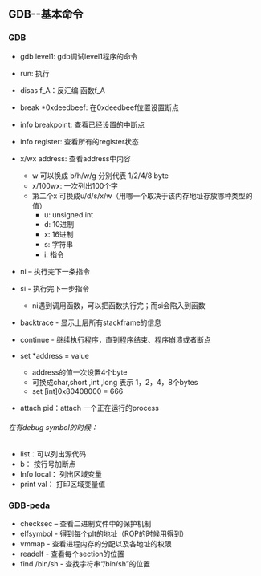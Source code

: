 ## GDB--基本命令

### GDB
+ gdb level1: gdb调试level1程序的命令

+ run: 执行
+ disas  f_A：反汇编 函数f_A
+ break *0xdeedbeef:  在0xdeedbeef位置设置断点
+ info breakpoint: 查看已经设置的中断点
+ info register: 查看所有的register状态

+ x/wx  address: 查看address中内容
    - w 可以换成 b/h/w/g 分别代表 1/2/4/8 byte
    - x/100wx: 一次列出100个字
    - 第二个x 可换成u/d/s/x/w（用哪一个取决于该内存地址存放哪种类型的值）
         * u: unsigned int
         * d: 10进制
         * x: 16进制
         * s: 字符串
         * i: 指令
    
+ ni – 执行完下一条指令
+ si -  执行完下一步指令
     - ni遇到调用函数，可以把函数执行完；而si会陷入到函数
+ backtrace - 显示上层所有stackframe的信息
+ continue   - 继续执行程序，直到程序结束、程序崩溃或者断点

+ set *address = value
     - address的值一次设置4个byte
     - 可换成char,short ,int ,long 表示 1，2，4，8个bytes
     - set [int]0x80408000 = 666
     
+ attach pid：attach 一个正在运行的process

###### 在有debug symbol的时候：
+ list：可以列出源代码
+ b： 按行号加断点
+ Info local： 列出区域变量
+ print val： 打印区域变量值 

### GDB-peda
+ checksec – 查看二进制文件中的保护机制
+ elfsymbol - 得到每个plt的地址（ROP的时候用得到）
+ vmmap - 查看进程内存的分配以及各地址的权限
+ readelf - 查看每个section的位置
+ find /bin/sh - 查找字符串“/bin/sh”的位置



